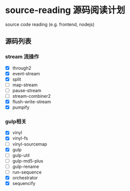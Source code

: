 # source-reading 源码阅读计划
source code reading (e.g. frontend, nodejs)
## 源码列表
### stream 流操作
- [x] through2
- [x] event-stream
- [x] split
- [ ] map-stream
- [ ] pause-stream
- [ ] stream-combiner2
- [x] flush-write-stream
- [x] pumpify

### gulp相关
- [x] vinyl
- [x] vinyl-fs
- [ ] vinyl-sourcemap
- [x] gulp
- [ ] gulp-util
- [ ] gulp-md5-plus
- [ ] gulp-rename
- [ ] run-sequence
- [x] orchestrator
- [x] sequencify

